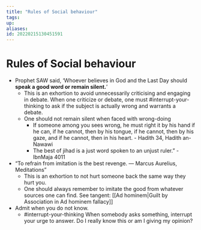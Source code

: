 ```yaml
---
title: "Rules of Social behaviour"
tags: 
up: 
aliases:
id: 20220215130451591
---
```


# Rules of Social behaviour

- Prophet SAW said, ‘Whoever believes in God and the Last Day should **speak a good word or remain silent.**’
	- This is an exhortion to avoid unnecessarily criticising and engaging in debate. When one criticize or debate, one must #interrupt-your-thinking to ask if the subject is actually wrong and warrants a debate. 
	- One should not remain silent when faced with wrong-doing
		- If someone among you sees wrong, he must right it by his hand if he can, if he cannot, then by his tongue, if he cannot, then by his gaze, and if he cannot, then in his heart. - Hadith 34, Hadith an-Nawawi
		- The best of jihad is a just word spoken to an unjust ruler.” - IbnMaja 4011
- “To refrain from imitation is the best revenge. — Marcus Aurelius, Meditations”
	- This is an exhortion to not hurt someone back the same way they hurt you.
	- One should always remember to imitate the good from whatever sources one can find. See tangent: [[Ad hominem|Guilt by Association in Ad hominem fallacy]]
- Admit when you do not know.
	- #interrupt-your-thinking When somebody asks something, interrupt your urge to answer. Do I really know this or am I giving my opinion?